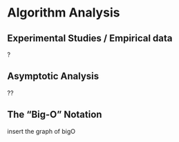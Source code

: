# Algorithm Analysis

## Experimental Studies / Empirical data

?

## Asymptotic Analysis

??

## The “Big-O” Notation

insert the graph of bigO
